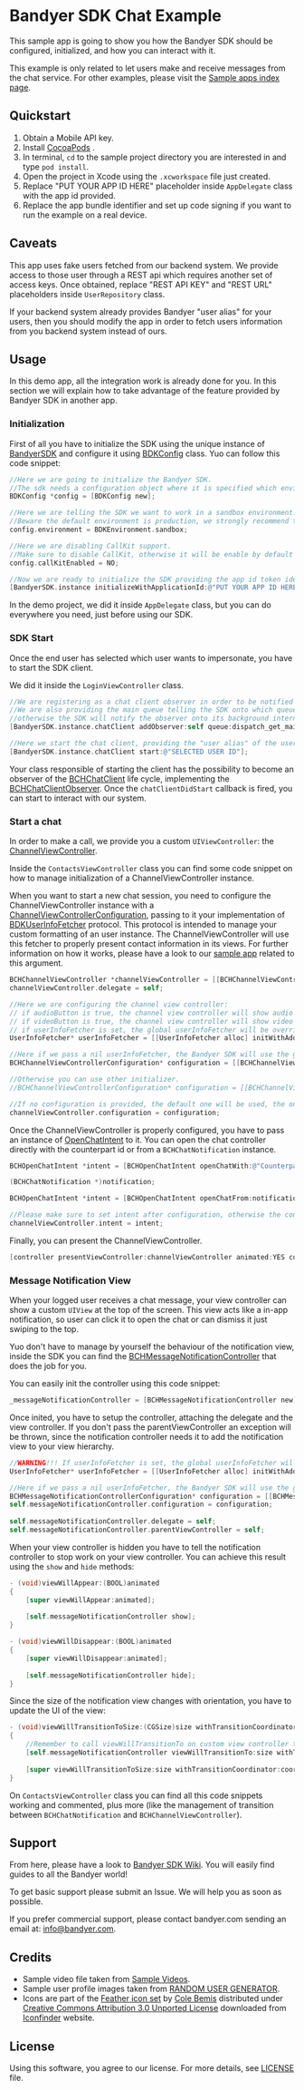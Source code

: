 # Bandyer SDK Chat Example

This sample app is going to show you how the Bandyer SDK should be configured, initialized, and how you can interact with it.

This example is only related to let users make and receive messages from the chat service. For other examples, please visit the [Sample apps index page](https://github.com/Bandyer/Bandyer-iOS-SDK-Samples).

## Quickstart

1. Obtain a Mobile API key.
2. Install [CocoaPods](https://guides.cocoapods.org/using/getting-started.html#getting-started) .
3. In terminal, `cd` to the sample project directory you are interested in and type `pod install`.
4. Open the project in Xcode using the `.xcworkspace` file just created.
5. Replace "PUT YOUR APP ID HERE" placeholder inside `AppDelegate` class with the app id provided. 
6. Replace the app bundle identifier and set up code signing if you want to run the example on a real device.

## Caveats

This app uses fake users fetched from our backend system. We provide access to those user through a REST api which requires another set of access keys. Once obtained, replace "REST API KEY" and "REST URL" placeholders inside `UserRepository` class.

If your backend system already provides Bandyer "user alias" for your users, then you should modify the app in order to fetch users information from you backend system instead of ours.

## Usage

In this demo app, all the integration work is already done for you. In this section we will explain how to take advantage of the feature provided by Bandyer SDK in another app.

### Initialization

First of all you have to initialize the SDK using the unique instance of [BandyerSDK](https://docs.bandyer.com/Bandyer-iOS-SDK/BandyerSDK/Classes/BandyerSDK.html) and configure it using [BDKConfig](https://docs.bandyer.com/Bandyer-iOS-SDK/BandyerSDK/Classes/BDKConfig.html) class. Yuo can follow this code snippet:

```objective-c
//Here we are going to initialize the Bandyer SDK.
//The sdk needs a configuration object where it is specified which environment the sdk should work in.
BDKConfig *config = [BDKConfig new];

//Here we are telling the SDK we want to work in a sandbox environment.
//Beware the default environment is production, we strongly recommend to test your app in a sandbox environment.
config.environment = BDKEnvironment.sandbox;

//Here we are disabling CallKit support. 
//Make sure to disable CallKit, otherwise it will be enable by default if the system supports CallKit (i.e iOS >= 10.0).
config.callKitEnabled = NO;

//Now we are ready to initialize the SDK providing the app id token identifying your app in Bandyer platform.
[BandyerSDK.instance initializeWithApplicationId:@"PUT YOUR APP ID HERE" config:config];
```
In the demo project, we did it inside `AppDelegate` class, but you can do everywhere you need, just before using our SDK.

### SDK Start

Once the end user has selected which user wants to impersonate, you have to start the SDK client. 

We did it inside the `LoginViewController` class.

```objective-c
//We are registering as a chat client observer in order to be notified when the client changes its state.
//We are also providing the main queue telling the SDK onto which queue should notify the observer provided,
//otherwise the SDK will notify the observer onto its background internal queue.
[BandyerSDK.instance.chatClient addObserver:self queue:dispatch_get_main_queue()];

//Here we start the chat client, providing the "user alias" of the user selected.
[BandyerSDK.instance.chatClient start:@"SELECTED USER ID"];
```
Your class responsible of starting the client has the possibility to become an observer of the [BCHChatClient](https://docs.bandyer.com/Bandyer-iOS-SDK/BandyerSDK/Protocols/BCHChatClient.html) life cycle, implementing the [BCHChatClientObserver](https://docs.bandyer.com/Bandyer-iOS-SDK/BandyerSDK/Protocols/BCHChatClientObserver.html). Once the `chatClientDidStart` callback is fired, you can start to interact with our system.

### Start a chat

In order to make a call, we provide you a custom `UIViewController`: the [ChannelViewController](https://docs.bandyer.com/Bandyer-iOS-SDK/BandyerSDK/Classes/ChannelViewController.html).

Inside the `ContactsViewController` class you can find some code snippet on how to manage initialization of a ChannelViewController instance. 

When you want to start a new chat session, you need to configure the ChannelViewController instance with a [ChannelViewControllerConfiguration](https://docs.bandyer.com/Bandyer-iOS-SDK/BandyerSDK/Classes/ChannelViewControllerConfiguration.html), passing to it your implementation of [BDKUserInfoFetcher](https://docs.bandyer.com/Bandyer-iOS-SDK/BandyerSDK/Protocols/BDKUserInfoFetcher.html) protocol. This protocol is intended to manage your custom formatting of an user instance. The ChannelViewController will use this fetcher to properly present contact information in its views. For further information on how it works, please have a look to our [sample app](https://github.com/Bandyer/Bandyer-iOS-SDK-Samples/tree/master/UserInfoFetcher-Example) related to this argument. 

```objective-c
BCHChannelViewController *channelViewController = [[BCHChannelViewController alloc] init];
channelViewController.delegate = self;

//Here we are configuring the channel view controller:
// if audioButton is true, the channel view controller will show audio button on nav bar;
// if videoButton is true, the channel view controller will show video button on nav bar;
// if userInfoFetcher is set, the global userInfoFetcher will be overridden. WARNING!!!
UserInfoFetcher* userInfoFetcher = [[UserInfoFetcher alloc] initWithAddressBook:self.addressBook];

//Here if we pass a nil userInfoFetcher, the Bandyer SDK will use the global one if set at initialization time, otherwise a default one. The same result is achieved without setting the configuration property.
BCHChannelViewControllerConfiguration* configuration = [[BCHChannelViewControllerConfiguration alloc] initWithAudioButton:YES videoButton:YES userInfoFetcher:userInfoFetcher];

//Otherwise you can use other initializer.
//BCHChannelViewControllerConfiguration* configuration = [[BCHChannelViewControllerConfiguration alloc] init]; //Equivalent to BCHChannelViewControllerConfiguration* configuration = [[BCHChannelViewControllerConfiguration alloc] initWithAudioButton:NO videoButton:NO userInfoFetcher:nil];

//If no configuration is provided, the default one will be used, the one with nil user info fetcher and showing both of the buttons -> ChannelViewControllerConfiguration(audioButton: true, videoButton: true, userInfoFetcher: nil)
channelViewController.configuration = configuration;
```

Once the ChannelViewController is properly configured, you have to pass an instance of [OpenChatIntent](https://docs.bandyer.com/Bandyer-iOS-SDK/BandyerSDK/Classes/OpenChatIntent.html) to it. You can open the chat controller directly with the counterpart id or from a `BCHChatNotification` instance.

```objective-c
BCHOpenChatIntent *intent = [BCHOpenChatIntent openChatWith:@"Counterpart ID"];
```

```objective-c
(BCHChatNotification *)notification;

BCHOpenChatIntent *intent = [BCHOpenChatIntent openChatFrom:notification];
```

```objective-c
//Please make sure to set intent after configuration, otherwise the configuration will be not taking in charge.
channelViewController.intent = intent;
```
Finally, you can present the ChannelViewController.

```objective-c
[controller presentViewController:channelViewController animated:YES completion:nil];
```

### Message Notification View

When your logged user receives a chat message, your view controller can show a custom `UIView` at the top of the screen. This view acts like a in-app notification, so user can click it to open the chat or can dismiss it just swiping to the top.

Yuo don't have to manage by yourself the behaviour of the notification view, inside the SDK you can find the [BCHMessageNotificationController](https://docs.bandyer.com/Bandyer-iOS-SDK/BandyerSDK/Classes/MessageNotificationController.html) that does the job for you.

You can easily init the controller using this code snippet:

```objective-c
_messageNotificationController = [BCHMessageNotificationController new];
```

Once inited, you have to setup the controller, attaching the delegate and the view controller. If you don't pass the parentViewController an exception will be thrown, since the  notification controller needs it to add the notification view to your view hierarchy.

```objective-c
//WARNING!!! If userInfoFetcher is set, the global userInfoFetcher will be overridden.
UserInfoFetcher* userInfoFetcher = [[UserInfoFetcher alloc] initWithAddressBook:self.addressBook];

//Here if we pass a nil userInfoFetcher, the Bandyer SDK will use the global one if set at initialization time, otherwise a default one. The same result is achieved without setting the configuration property.
BCHMessageNotificationControllerConfiguration* configuration = [[BCHMessageNotificationControllerConfiguration alloc] initWithUserInfoFetcher:userInfoFetcher];
self.messageNotificationController.configuration = configuration;
    
self.messageNotificationController.delegate = self;
self.messageNotificationController.parentViewController = self;
```

When your view controller is hidden you have to tell the notification controller to stop work on your view controller. You can achieve this result using the `show` and `hide` methods:

```objective-c
- (void)viewWillAppear:(BOOL)animated
{
    [super viewWillAppear:animated];
    
    [self.messageNotificationController show];
}

- (void)viewWillDisappear:(BOOL)animated
{
    [super viewWillDisappear:animated];
    
    [self.messageNotificationController hide];
}  
```

Since the size of the notification view changes with orientation, you have to update the UI of the view:

```objective-c
- (void)viewWillTransitionToSize:(CGSize)size withTransitionCoordinator:(id <UIViewControllerTransitionCoordinator>)coordinator
{
    //Remember to call viewWillTransitionTo on custom view controller to update UI while rotating.
    [self.messageNotificationController viewWillTransitionTo:size withTransitionCoordinator:coordinator];
    
    [super viewWillTransitionToSize:size withTransitionCoordinator:coordinator];
}
```

On `ContactsViewController` class you can find all this code snippets working and commented, plus more (like the management of transition between `BCHChatNotification` and `BCHChannelViewController`).

## Support

From here, please have a look to [Bandyer SDK Wiki](https://github.com/Bandyer/Bandyer-iOS-SDK/wiki). You will easily find guides to all the Bandyer world! 

To get basic support please submit an Issue. We will help you as soon as possible.

If you prefer commercial support, please contact bandyer.com sending an email at: [info@bandyer.com](mailto:info@bandyer.com).

## Credits

- Sample video file taken from [Sample Videos](https://sample-videos.com/).
- Sample user profile images taken from [RANDOM USER GENERATOR](https://randomuser.me/).
- Icons are part of the [Feather icon set](https://www.iconfinder.com/iconsets/feather-2) by [Cole Bemis](https://www.iconfinder.com/colebemis) distributed under [Creative Commons Attribution 3.0 Unported License](https://creativecommons.org/licenses/by/3.0/) downloaded from [Iconfinder](https://www.iconfinder.com/) website.

## License

Using this software, you agree to our license. For more details, see [LICENSE](https://github.com/Bandyer/Bandyer-iOS-SDK-Samples/blob/master/LICENSE) file.
